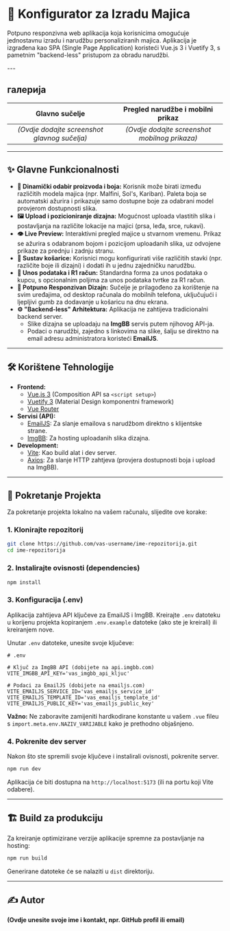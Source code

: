 # 👕 Konfigurator za Izradu Majica

Potpuno responzivna web aplikacija koja korisnicima omogućuje jednostavnu izradu i narudžbu personaliziranih majica. Aplikacija je izgrađena kao SPA (Single Page Application) koristeći Vue.js 3 i Vuetify 3, s pametnim "backend-less" pristupom za obradu narudžbi.

[](https://www.google.com/search?q=) ---

## галерија

| Glavno sučelje | Pregled narudžbe i mobilni prikaz |
| :---: | :---: |
| *(Ovdje dodajte screenshot glavnog sučelja)* | *(Ovdje dodajte screenshot mobilnog prikaza)* |

-----

## ✨ Glavne Funkcionalnosti

  - **🎨 Dinamički odabir proizvoda i boja:** Korisnik može birati između različitih modela majica (npr. Malfini, Sol's, Kariban). Paleta boja se automatski ažurira i prikazuje samo dostupne boje za odabrani model provjerom dostupnosti slika.
  - **🖼️ Upload i pozicioniranje dizajna:** Mogućnost uploada vlastitih slika i postavljanja na različite lokacije na majici (prsa, leđa, srce, rukavi).
  - **👁️ Live Preview:** Interaktivni pregled majice u stvarnom vremenu. Prikaz se ažurira s odabranom bojom i pozicijom uploadanih slika, uz odvojene prikaze za prednju i zadnju stranu.
  - **🛒 Sustav košarice:** Korisnici mogu konfigurirati više različitih stavki (npr. različite boje ili dizajni) i dodati ih u jednu zajedničku narudžbu.
  - **📝 Unos podataka i R1 račun:** Standardna forma za unos podataka o kupcu, s opcionalnim poljima za unos podataka tvrtke za R1 račun.
  - **📱 Potpuno Responzivan Dizajn:** Sučelje je prilagođeno za korištenje na svim uređajima, od desktop računala do mobilnih telefona, uključujući i ljepljivi gumb za dodavanje u košaricu na dnu ekrana.
  - **⚙️ "Backend-less" Arhitektura:** Aplikacija ne zahtijeva tradicionalni backend server.
      - Slike dizajna se uploadaju na **ImgBB** servis putem njihovog API-ja.
      - Podaci o narudžbi, zajedno s linkovima na slike, šalju se direktno na email adresu administratora koristeći **EmailJS**.

-----

## 🛠️ Korištene Tehnologije

  - **Frontend:**
      - [Vue.js 3](https://vuejs.org/) (Composition API sa `<script setup>`)
      - [Vuetify 3](https://vuetifyjs.com/) (Material Design komponentni framework)
      - [Vue Router](https://router.vuejs.org/)
  - **Servisi (API):**
      - [EmailJS](https://www.emailjs.com/): Za slanje emailova s narudžbom direktno s klijentske strane.
      - [ImgBB](https://api.imgbb.com/): Za hosting uploadanih slika dizajna.
  - **Development:**
      - [Vite](https://vitejs.dev/): Kao build alat i dev server.
      - [Axios](https://axios-http.com/): Za slanje HTTP zahtjeva (provjera dostupnosti boja i upload na ImgBB).

-----

## 🚀 Pokretanje Projekta

Za pokretanje projekta lokalno na vašem računalu, slijedite ove korake:

### 1\. Klonirajte repozitorij

```bash
git clone https://github.com/vas-username/ime-repozitorija.git
cd ime-repozitorija
```

### 2\. Instalirajte ovisnosti (dependencies)

```bash
npm install
```

### 3\. Konfiguracija (.env)

Aplikacija zahtijeva API ključeve za EmailJS i ImgBB. Kreirajte `.env` datoteku u korijenu projekta kopiranjem `.env.example` datoteke (ako ste je kreirali) ili kreiranjem nove.

Unutar `.env` datoteke, unesite svoje ključeve:

```env
# .env

# Ključ za ImgBB API (dobijete na api.imgbb.com)
VITE_IMGBB_API_KEY='vas_imgbb_api_kljuc'

# Podaci za EmailJS (dobijete na emailjs.com)
VITE_EMAILJS_SERVICE_ID='vas_emailjs_service_id'
VITE_EMAILJS_TEMPLATE_ID='vas_emailjs_template_id'
VITE_EMAILJS_PUBLIC_KEY='vas_emailjs_public_key'
```

**Važno:** Ne zaboravite zamijeniti hardkodirane konstante u vašem `.vue` fileu s `import.meta.env.NAZIV_VARIJABLE` kako je prethodno objašnjeno.

### 4\. Pokrenite dev server

Nakon što ste spremili svoje ključeve i instalirali ovisnosti, pokrenite server.

```bash
npm run dev
```

Aplikacija će biti dostupna na `http://localhost:5173` (ili na portu koji Vite odabere).

-----

## 🏗️ Build za produkciju

Za kreiranje optimizirane verzije aplikacije spremne za postavljanje na hosting:

```bash
npm run build
```

Generirane datoteke će se nalaziti u `dist` direktoriju.

-----

## ✍️ Autor

**(Ovdje unesite svoje ime i kontakt, npr. GitHub profil ili email)**

